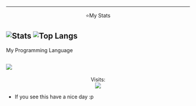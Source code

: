 -----

<p align="center">⭐My Stats</p>

![Stats](https://github-readme-stats.vercel.app/api?username=TheCuteOwl&theme=nightowl&hide_border&show_icons=true)
![Top Langs](https://github-readme-stats-eight-theta.vercel.app/api/top-langs/?username=TheCuteOwl&layout=compact&langs_count=8&theme=nightowl&locale=en)
----- 

My Programming Language

![](https://skillicons.dev/icons?i=py)
-----
<p align="center"> 
  Visits:<br>
  <img src="https://komarev.com/ghpvc/?username=TheCuteOwl&style=for-the-badge"/>
</p>

* If you see this have a nice day :p


